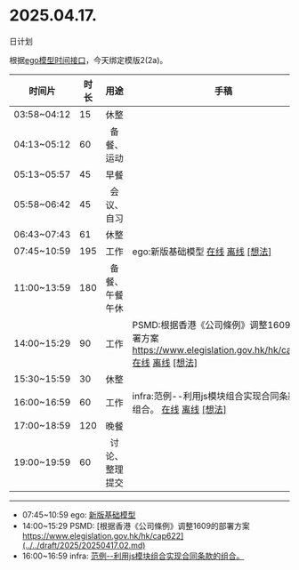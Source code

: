 # 2025.04.17.
日计划

根据[ego模型时间接口](https://gitee.com/hyg/blog/blob/master/timeflow.md)，今天绑定模版2(2a)。

| 时间片 | 时长 | 用途 | 手稿 |
| --- | --- | :---: | --- |
| 03:58~04:12 | 15 | 休整 |  |
| 04:13~05:12 | 60 | 备餐、运动 |  |
| 05:13~05:57 | 45 | 早餐 |  |
| 05:58~06:42 | 45 | 会议、自习 |  |
| 06:43~07:43 | 61 | 休整 |  |
| 07:45~10:59 | 195 | 工作 | ego:新版基础模型 [在线](http://simp.ly/p/3GXNTh) [离线](../../draft/2025/20250417074500.md) <a href="mailto:huangyg@mars22.com?subject=关于2025.04.17.[ego:新版基础模型]任务&body=日期: 20250417%0D%0A序号: 5%0D%0A手稿:../../draft/2025/20250417074500.md%0D%0A---请勿修改邮件主题及以上内容 从下一行开始写您的想法---%0D%0A">[想法]</a> |
| 11:00~13:59 | 180 | 备餐、午餐午休 |  |
| 14:00~15:29 | 90 | 工作 | PSMD:根据香港《公司條例》调整1609的部署方案 https://www.elegislation.gov.hk/hk/cap622 [在线](http://simp.ly/p/lsBYG9) [离线](../../draft/2025/20250417140000.md) <a href="mailto:huangyg@mars22.com?subject=关于2025.04.17.[PSMD:根据香港《公司條例》调整1609的部署方案 https://www.elegislation.gov.hk/hk/cap622]任务&body=日期: 20250417%0D%0A序号: 7%0D%0A手稿:../../draft/2025/20250417140000.md%0D%0A---请勿修改邮件主题及以上内容 从下一行开始写您的想法---%0D%0A">[想法]</a> |
| 15:30~15:59 | 30 | 休整 |  |
| 16:00~16:59 | 60 | 工作 | infra:范例--利用js模块组合实现合同条款的组合。 [在线](http://simp.ly/p/MpcbHD) [离线](../../draft/2025/20250417160000.md) <a href="mailto:huangyg@mars22.com?subject=关于2025.04.17.[infra:范例--利用js模块组合实现合同条款的组合。]任务&body=日期: 20250417%0D%0A序号: 9%0D%0A手稿:../../draft/2025/20250417160000.md%0D%0A---请勿修改邮件主题及以上内容 从下一行开始写您的想法---%0D%0A">[想法]</a> |
| 17:00~18:59 | 120 | 晚餐 |  |
| 19:00~19:59 | 60 | 讨论、整理提交 |  |

---

- 07:45~10:59	ego: [新版基础模型](../../draft/2025/20250417.01.md)
- 14:00~15:29	PSMD: [根据香港《公司條例》调整1609的部署方案 https://www.elegislation.gov.hk/hk/cap622](../../draft/2025/20250417.02.md)
- 16:00~16:59	infra: [范例--利用js模块组合实现合同条款的组合。](../../draft/2025/20250417.03.md)
